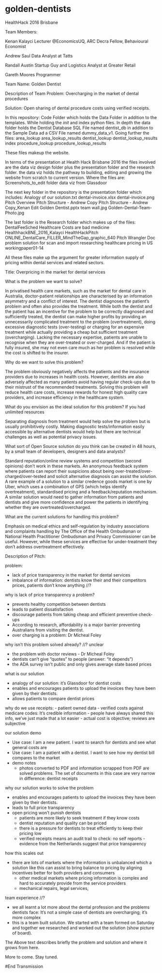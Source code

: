 # golden-dentists
HealthHack 2016 Brisbane

Team Members: 

Kenan Kalayci
Lecturer @EconomicsUQ, ARC Decra Fellow, Behavioural Economist

Andrew Saul
Data Analyst at Tatts

Randall Austin
Startup Guy and Logistics Analyst at Greater Retail

Gareth Moores
Programmer 

Team Name: Golden Dentist

Description of Team Problem: Overcharging in the market of dental procedures

Solution: Open sharing of dental procedure costs using verified receipts. 

In this repository: Code Folder which holds the Data Folder in addition to the templates. While holding the _init_ and index python files. In depth the data folder holds the Dentist Database SQL File named dentist_db in addition to the Sample Data ad a CSV File named dummy_data_v1. Going further the files:
area_lookup
area_lookup_results
dentist_lookup
dentist_lookup_results
index
procedure_lookup
procedure_lookup_results

These files makeup the website.

In terms of the presentation at Health Hack Brisbane 2016 the files involved are the data viz design folder plus the presentation folder and the research folder. the data viz holds the pathway to building, editing and growing the website from scratch to current version. Where the files are:
Screenshots_to_edit folder
data viz from Glassdoor

The next key folder in the repository is the presentation folder which includes:
Analogy of our solution.txt
dental-invoice.xlsx
dental-invoice.png
Pitch Overview
Pitch Structure - Andrew Copy
Pitch Structure - Andrew Copy_Kenan Edit
Golden Dentist.pptx
team wall.jpg
Golden-Dental-Team-Photo.jpg

The last folder is the Research folder which makes up of the files:
DentalFeeSched
Healthcare Costs are bad medicine
HealthhackBNE_2016_Kalayci
HealthHackPitch
ONLINE_DentalCare_FILLER_MindTheGap_graphic_640
Pitch Wrangler Doc
problem solution for scan and import
researching healthcare pricing in US
workingpaper01-14

All these files make up the argument for greater information supply of pricing within dental services and related sectors.




Title: Overpricing in the market for dental services

What is the problem we want to solve? 

In privatised health care markets, such as the market for dental care in Australia, doctor-patient relationships are characterised by an information asymmetry and a conflict of interest. The dentist diagnoses the patient’s problem and often also provides the treatment. While both the dentist and the patient has an incentive for the problem to be correctly diagnosed and sufficiently treated, the dentist can make higher profits by providing an unnecessarily complicated treatment to the problem (overtreatment), doing excessive diagnostic tests (over-testing) or charging for an expensive treatment while actually providing a cheap but sufficient treatment (overcharging). Lacking the necessary expertise, patients are unable to recognise when they are over-treated or over-charged. And if the patient is fully insured, she may not even care much as her problem is resolved while the cost is shifted to the insurer.

Why do we want to solve this problem?

The problem obviously negatively affects the patients and the insurance providers due to increases in health costs. However, dentists are also adversely affected as many patients avoid having regular check-ups due to their mistrust of the recommended treatments. Solving this problem will reduce health care costs, increase rewards for honest high quality care providers, and increase efficiency in the healthcare system.

What do you envision as the ideal solution for this problem?
If you had unlimited resources

Separating diagnosis from treatment would help solve the problem but is usually prohibitively costly. Making diagnostic tests/information easily accessible by alternative dentists would help but there are technical challenges as well as potential privacy issues.

What sort of Open Source solution do you think can be created in 48 hours, by a small team of developers, designers and data analysts?

Standard reputation/online review systems and competition (second opinions) don’t work in these markets. An anonymous feedback system where patients can report their suspicions about being over-treated/over-charged/over-tested and solicit alternative diagnosis can assist the solution. A rare example of a solution to a similar credence goods market is one by Uber, which uses a combination of GPS (which helps identify overtreatment), standardised pricing and a feedback/reputation mechanism. A similar solution would need to gather information from patients and dentists and give more confidence and power the patients in identifying whether they are overtreated/overcharged.

What are the current solutions for handling this problem?

Emphasis on medical ethics and self-regulation by industry associations and complaints handling by The Office of the Health Ombudsman or National Health Practitioner Ombudsman and Privacy Commissioner can be useful. However, while these services are effective for under-treatment they don’t address overtreatment effectively.






Description of Pitch:

problem:
- lack of price transparency in the market for dental services
- imbalance of information: dentists know their and their competitors prices, patients don’t know anything //?

why is lack of price transparency a problem?
- prevents healthy competition between dentists
- leads to patient dissatisfaction
- discourage patients from taking cheap and efficient preventive check-ups
- According to research, affordability is a major barrier preventing Australians from visiting the dentist.
- over charging is a problem: Dr Micheal Foley

why isn’t this problem solved already? //? unclear
- the problem with doctor reviews - Dr Micheal Foley 
- dentists can’t give “quotes” to people (answer: “it depends”)
- the ADA survey isn’t public and only gives average state based prices

what is our solution
- analogy of our solution: it’s Glassdoor for dentist costs
- enables and encourages patients to upload the invoices they have been given by their dentists. 
- allows patients to compare dentist prices

why do we use receipts: 
	- patient owned data
	- verified costs against medicare codes: It’s credible information
	- people have always shared this info, we’ve just made that a lot easier
	- actual cost is objective; reviews are subjective

our solution demo

- Use case: I am a new patient. I want to search for dentists and see what general costs are
- Use case: I am a patient with a dentist. I want to see how my dentist bill compares to the market
- demo notes
	- photos converted to PDF and information scrapped from PDF are solved 	problems. The set of documents in this case are very narrow in 	difference: dentist receipts

why our solution works to solve the problem
- enables and encourages patients to upload the invoices they have been given by their dentists. 
- leads to full price transparency 
- open pricing won’t punish dentists
	- patients are more likely to seek treatment if they know costs
	- dentist reputation and quality can be priced
	- there is a pressure for dentists to treat efficiently to keep their pricing low
	- verified receipts means an audit trail to check: no self reports
-evidence from the Netherlands suggest that price transparency 

how this scales out
- there are lots of markets where the information is unbalanced which a solution like this can assist to bring balance to pricing by aligning incentives better for both providers and consumers
	- other medical markets where pricing information is complex and hard to accurately provide from the service providers
	- mechanical repairs, legal services, 

team experience //?
- we all learnt a lot more about the dental profession and the problems dentists face: It’s not a simple case of dentists are overcharging; it’s more complex
- this is a team built solution. We started with a team formed on Saturday and together we researched and worked out the solution (show picture of board).

The Above text describes briefly the problem and solution and where it grows from here.

More to come. Stay tuned. 

#End Transmission
